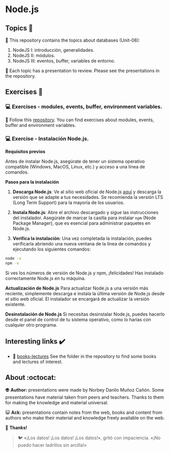 # Node.js

## Topics :memo:

:open_file_folder: This repository contains the topics about databases (Unit-08):

1. NodeJS I: introducción, generalidades.
2. NodeJS II: módulos.
3. NodeJS III: eventos, buffer, variables de entorno.

:paperclip: Each topic has a presentation to review. Please see the presentations in the repository.

## Exercises :notebook:

### :computer: Exercises - modules, events, buffer, environment variables.

:link: Follow this [repository](https://github.com/norbeydanilo/database-exercises.git). You can find exercises about modules, events, buffer and environment variables.

### :computer: Exercise - Instalación Node.js.

**Requisitos previos**

Antes de instalar Node.js, asegúrate de tener un sistema operativo compatible (Windows, MacOS, Linux, etc.) y acceso a una línea de comandos.

**Pasos para la instalación**

1. **Descarga Node.js**: Ve al sitio web oficial de Node.js [aquí](https://nodejs.org/) y descarga la versión que se adapte a tus necesidades. Se recomienda la versión LTS (Long Term Support) para la mayoría de los usuarios.

2. **Instala Node.js**: Abre el archivo descargado y sigue las instrucciones del instalador. Asegúrate de marcar la casilla para instalar `npm` (Node Package Manager), que es esencial para administrar paquetes en Node.js.

3. **Verifica la instalación**: Una vez completada la instalación, puedes verificarla abriendo una nueva ventana de la línea de comandos y ejecutando los siguientes comandos:

```bash
node -v
npm -v
```

Si ves los números de versión de Node.js y npm, ¡felicidades! Has instalado correctamente Node.js en tu máquina.

**Actualización de Node.js**
Para actualizar Node.js a una versión más reciente, simplemente descarga e instala la última versión de Node.js desde el sitio web oficial. El instalador se encargará de actualizar la versión existente.

**Desinstalación de Node.js**
Si necesitas desinstalar Node.js, puedes hacerlo desde el panel de control de tu sistema operativo, como lo harías con cualquier otro programa.

## Interesting links :heavy_check_mark:

- :link: [books-lectures](.) See the folder in the repository to find some books and lectures of interest.
 
## About :octocat:

:alien: **Author:** presentations were made by Norbey Danilo Muñoz Cañón. Some presentations have material taken from peers and teachers. Thanks to them for making the knowledge and material universal.

:smiley_cat: **Ack:** presentations contain notes from the web, books and content from authors who make their material and knowledge freely available on the web.

:blue_book: **Thanks!**

> :bird: «¡Los datos! ¡Los datos! ¡Los datos!», gritó con impaciencia. «¡No puedo hacer ladrillos sin arcilla!»